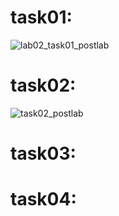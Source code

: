 # task01:
![lab02_task01_postlab](https://github.com/user-attachments/assets/f9235712-6245-486f-92a6-643bcd302b6c)

# task02:
![task02_postlab](https://github.com/user-attachments/assets/e538be8f-0100-47e9-bbdd-b51db099bc97)

# task03:

# task04:
